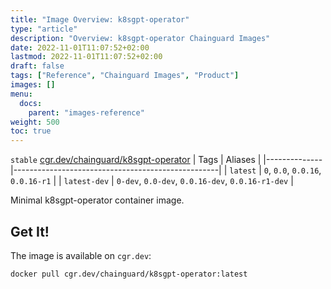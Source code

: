 ```yaml
---
title: "Image Overview: k8sgpt-operator"
type: "article"
description: "Overview: k8sgpt-operator Chainguard Images"
date: 2022-11-01T11:07:52+02:00
lastmod: 2022-11-01T11:07:52+02:00
draft: false
tags: ["Reference", "Chainguard Images", "Product"]
images: []
menu:
  docs:
    parent: "images-reference"
weight: 500
toc: true
---
```


`stable` [cgr.dev/chainguard/k8sgpt-operator](https://github.com/chainguard-images/images/tree/main/images/k8sgpt-operator)
| Tags         | Aliases                                           |
|--------------|---------------------------------------------------|
| `latest`     | `0`, `0.0`, `0.0.16`, `0.0.16-r1`                 |
| `latest-dev` | `0-dev`, `0.0-dev`, `0.0.16-dev`, `0.0.16-r1-dev` |



Minimal k8sgpt-operator container image.

## Get It!

The image is available on `cgr.dev`:

```
docker pull cgr.dev/chainguard/k8sgpt-operator:latest
```

